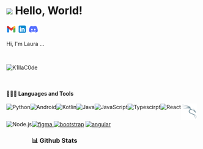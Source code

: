 # <img src="https://media.giphy.com/media/03CFrhn4mtBd0TNthB/giphy.gif" width="100"/> Hello, World!

<p align="left">
<a href="mailto:lauracode00@gmail.com" target="_blank"><img alt="Gmail" src="assets/icons8-gmail.svg" height="25px"/></a>
<img src="assets/icons8-linkedin.svg" height="25px">
<a href="http://discord.com/users/k1llac0de" target="_blank"><img alt="Gmail" src="assets/icons8-discord.svg" height="25px"/></a>
</p>

Hi, I'm Laura ...

<br>
<p align="left"> <img src="https://komarev.com/ghpvc/?username=K1llaC0de" alt="K1llaC0de" /> </p>
</br>
  
#### 👨🏻‍💻 Languages and Tools
<p align="left">
<a href="https://www.kali.org/" target="_blank"> <img src="assets/icons8-kali-linux.svg" alt="kali" height='42px'/></a>
<a href="https://www.python.org" target="_blank"><img align="left" alt="Python" height ="42px" src="https://raw.githubusercontent.com/rahul-jha98/github_readme_icons/main/language_and_tools/square/python/python.svg"></a>
<a href="https://developer.android.com" target="_blank"> <img align="left" alt="Android" height ="42px" src="https://raw.githubusercontent.com/rahul-jha98/github_readme_icons/main/language_and_tools/square/android/android.svg"> </a>
<a href="https://kotlinlang.org" target="_blank"><img align="left" alt="Kotlin" height ="42px" src="https://raw.githubusercontent.com/rahul-jha98/github_readme_icons/main/language_and_tools/square/kotlin/kotlin.svg"></a>
<a href="https://www.java.com" target="_blank"><img align="left" alt="Java" height ="42px" src="https://raw.githubusercontent.com/rahul-jha98/github_readme_icons/main/language_and_tools/square/java/java.svg"></a>
<a href="https://developer.mozilla.org/en-US/docs/Web/JavaScript" target="_blank"> <img align="left" alt="JavaScript" height ="42px"  src="https://raw.githubusercontent.com/rahul-jha98/github_readme_icons/main/language_and_tools/square/javascript/javascript.svg"> </a>
<a href="https://www.typescriptlang.org/" target="_blank"><img align="left" alt="Typescirpt" height ="42px" src="https://raw.githubusercontent.com/rahul-jha98/github_readme_icons/main/language_and_tools/square/typescript/typescript.svg"></a>
<a href="https://reactjs.org/" target="_blank"> <img align="left" alt="React" height ="42px" src="https://raw.githubusercontent.com/rahul-jha98/github_readme_icons/main/language_and_tools/square/react/react.svg"></a>
<a href="https://nodejs.org" target="_blank"><img align="left" alt="Node.js" height ="42px" src="https://raw.githubusercontent.com/rahul-jha98/github_readme_icons/main/language_and_tools/square/node/node.svg"></a>
<a href="https://www.figma.com/" target="_blank"> <img src="https://raw.githubusercontent.com/rahul-jha98/github_readme_icons/main/language_and_tools/square/figma/figma.svg" alt="figma" height='42px'/> </a>
<a href="https://getbootstrap.com/" target="_blank"> <img src="https://raw.githubusercontent.com/rahul-jha98/github_readme_icons/main/language_and_tools/square/bootstrap/bootstrap.svg" alt="bootstrap" height='42px'/></a>
<a href="https://docs.angular.lat/" target="_blank"> <img src="https://raw.githubusercontent.com/rahul-jha98/github_readme_icons/main/language_and_tools/square/angular/angular.svg" alt="angular" height='42px'/></a>
<br>
</p>

### 📊 Github Stats




